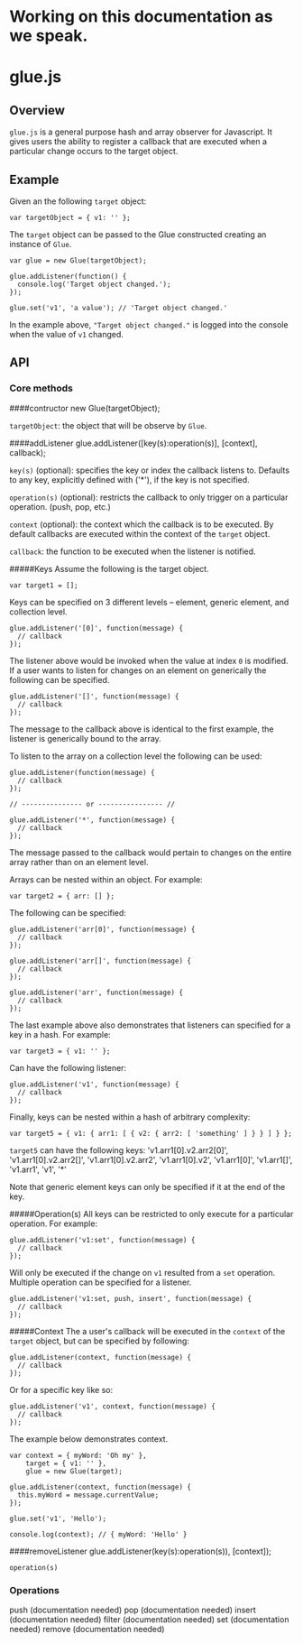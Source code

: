 # Working on this documentation as we speak.

# glue.js

## Overview
`glue.js` is a general purpose hash and array observer for Javascript. It
gives users the ability to register a callback that are executed when a
particular change occurs to the target object.

## Example
Given an the following `target` object:

    var targetObject = { v1: '' };

The `target` object can be passed to the Glue constructed creating an instance
of `Glue`.

    var glue = new Glue(targetObject);

    glue.addListener(function() {
      console.log('Target object changed.');
    });

    glue.set('v1', 'a value'); // 'Target object changed.'

In the example above, `"Target object changed."` is logged into the console when
the value of `v1` changed.

## API
### Core methods
####contructor
    new Glue(targetObject);

`targetObject`: the object that will be observe by `Glue`.

####addListener
    glue.addListener([key(s):operation(s)], [context], callback);

`key(s)` (optional): specifies the key or index the callback listens to. Defaults to any key, explicitly defined with ('*'), if the key is not specified.

`operation(s)` (optional): restricts the callback to only trigger on a particular operation. (push, pop, etc.)

`context` (optional): the context which the callback is to be executed. By default callbacks are executed within the context of the `target` object.

`callback`: the function to be executed when the listener is notified.

#####Keys
Assume the following is the target object.

    var target1 = [];

Keys can be specified on 3 different levels – element, generic element, and collection level.

    glue.addListener('[0]', function(message) {
      // callback
    });

The listener above would be invoked when the value at index `0` is modified. If a user
wants to listen for changes on an element on generically the following can be specified.

    glue.addListener('[]', function(message) {
      // callback
    });

The message to the callback above is identical to the first example, the listener is generically
bound to the array.

To listen to the array on a collection level the following can be used:

    glue.addListener(function(message) {
      // callback
    });

    // --------------- or ---------------- //

    glue.addListener('*', function(message) {
      // callback
    });

The message passed to the callback would pertain to changes on the entire array rather than on an element level.

Arrays can be nested within an object. For example:

    var target2 = { arr: [] };

The following can be specified:

    glue.addListener('arr[0]', function(message) {
      // callback
    });

    glue.addListener('arr[]', function(message) {
      // callback
    });

    glue.addListener('arr', function(message) {
      // callback
    });

The last example above also demonstrates that listeners can specified for a key in a hash. For example:

    var target3 = { v1: '' };

Can have the following listener:

    glue.addListener('v1', function(message) {
      // callback
    });

Finally, keys can be nested within a hash of arbitrary complexity:

    var target5 = { v1: { arr1: [ { v2: { arr2: [ 'something' ] } } ] } };

`target5` can have the following keys:
    'v1.arr1[0].v2.arr2[0]',
    'v1.arr1[0].v2.arr2[]',
    'v1.arr1[0].v2.arr2',
    'v1.arr1[0].v2',
    'v1.arr1[0]',
    'v1.arr1[]',
    'v1.arr1',
    'v1',
    '*'

Note that generic element keys can only be specified if it at the end of the key.

#####Operation(s)
All keys can be restricted to only execute for a particular operation. For example:

    glue.addListener('v1:set', function(message) {
      // callback
    });

Will only be executed if the change on `v1` resulted from a `set` operation. Multiple
operation can be specified for a listener.

    glue.addListener('v1:set, push, insert', function(message) {
      // callback
    });

#####Context
The a user's callback will be executed in the `context` of the `target` object, but can be specified by following:

    glue.addListener(context, function(message) {
      // callback
    });

Or for a specific key like so:

    glue.addListener('v1', context, function(message) {
      // callback
    });

The example below demonstrates context.

    var context = { myWord: 'Oh my' },
        target = { v1: '' },
        glue = new Glue(target);

    glue.addListener(context, function(message) {
      this.myWord = message.currentValue;
    });

    glue.set('v1', 'Hello');

    console.log(context); // { myWord: 'Hello' }



####removeListener
    glue.addListener(key(s):operation(s)), [context]);

    operation(s)

### Operations
push (documentation needed)
pop (documentation needed)
insert (documentation needed)
filter (documentation needed)
set (documentation needed)
remove (documentation needed)
